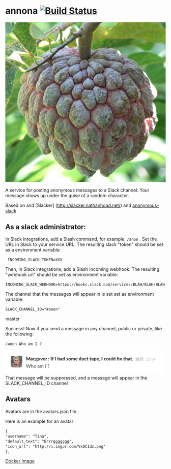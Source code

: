 # annona [![Build Status][travis image]][travis]
![Annona Image][image]

A service for posting anonymous messages to a Slack channel. Your message shows up under the guise of a random character.

Based on and [Slacker] (http://slacker.nathanhoad.net/) and [anonymous-slack](https://github.com/recursionpharma/anonymous-slack)


## As a slack administrator:
    
In Slack integrations, add a Slash command, for example, `/anon` . Set the URL in Slack to your service URL. The resulting slack "token" should be set as a environment variable:

     INCOMING_SLACK_TOKEN=XXX

Then, in Slack integrations, add a Slash Incoming webhook. The resulting "webhook url" should be set as environment variable:

    INCOMING_SLACK_WEBHOOK=https://hooks.slack.com/services/BLAH/BLAH/BLAH

The channel that the messages will appear in is set set as environment variable:

	SLACK_CHANNEL_ID="#anon"

 master

Success! Now if you send a message in any channel, public or private, like the following:

    /anon Who am I ?
       
![Slack Image][slack_image]
That message will be suppressed, and a message will appear in the SLACK\_CHANNEL\_ID channel

## Avatars

Avatars are in the avatars.json file.

Here is an example for an avatar

	{
    "username": "Tina",
    "default_text": "Errrggggggg",
    "icon_url": "http://i.imgur.com/VxDC1dz.png"
    },
  

[Docker Image](https://hub.docker.com/r/rounds/10m-annona/) 

[image]: annona.jpg
[slack_image]: slack.png
[travis image]: https://travis-ci.org/rounds/annona.svg
[travis]: https://travis-ci.org/rounds/annona

